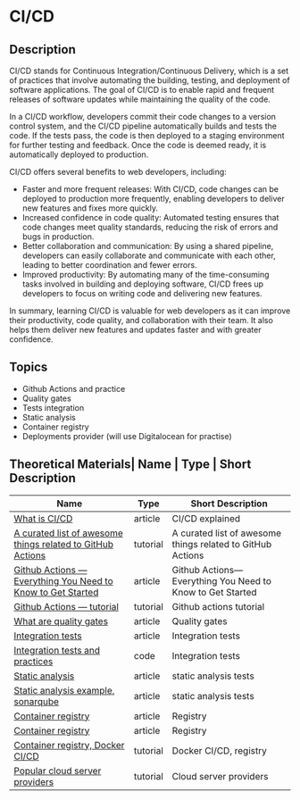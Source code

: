 # CI/CD

## Description

CI/CD stands for Continuous Integration/Continuous Delivery, which is a set of practices that involve automating the building, testing, and deployment of software applications. The goal of CI/CD is to enable rapid and frequent releases of software updates while maintaining the quality of the code.

In a CI/CD workflow, developers commit their code changes to a version control system, and the CI/CD pipeline automatically builds and tests the code. If the tests pass, the code is then deployed to a staging environment for further testing and feedback. Once the code is deemed ready, it is automatically deployed to production.

CI/CD offers several benefits to web developers, including:

- Faster and more frequent releases: With CI/CD, code changes can be deployed to production more frequently, enabling developers to deliver new features and fixes more quickly.
- Increased confidence in code quality: Automated testing ensures that code changes meet quality standards, reducing the risk of errors and bugs in production.
- Better collaboration and communication: By using a shared pipeline, developers can easily collaborate and communicate with each other, leading to better coordination and fewer errors.
- Improved productivity: By automating many of the time-consuming tasks involved in building and deploying software, CI/CD frees up developers to focus on writing code and delivering new features.

In summary, learning CI/CD is valuable for web developers as it can improve their productivity, code quality, and collaboration with their team. It also helps them deliver new features and updates faster and with greater confidence.

## Topics

- Github Actions and practice
- Quality gates
- Tests integration
- Static analysis
- Container registry
- Deployments provider (will use Digitalocean for practise)

## Theoretical Materials| Name | Type | Short Description

| Name                                                                                                                                                                 | Type     | Short Description                                          |
| -------------------------------------------------------------------------------------------------------------------------------------------------------------------- | -------- | ---------------------------------------------------------- |
| [What is CI/CD](https://about.gitlab.com/topics/ci-cd/)                                                                                                              | article  | CI/CD explained                                            |
| [A curated list of awesome things related to GitHub Actions](https://github.com/sdras/awesome-actions)                                                               | tutorial | A curated list of awesome things related to GitHub Actions |
| [Github Actions — Everything You Need to Know to Get Started](https://towardsdatascience.com/github-actions-everything-you-need-to-know-to-get-started-537f1dffa0ed) | article  | Github Actions— Everything You Need to Know to Get Started |
| [Github Actions — tutorial](https://www.youtube.com/watch?v=R8_veQiYBjI&ab_channel=TechWorldwithNana)                                                                | tutorial | Github actions tutorial                                    |
| [What are quality gates](https://linearb.io/blog/quality-gates/)                                                                                                     | article  | Quality gates                                              |
| [Integration tests](https://www.knowledgehut.com/blog/software-test/ingintegration-testing)                                                                          | article  | Integration tests                                          |
| [Integration tests and practices](https://github.com/testjavascript/nodejs-integration-tests-best-practices#section-1-infrastructure-and-database-setup)             | code     | Integration tests                                          |
| [Static analysis](https://www.techtarget.com/whatis/definition/static-analysis-static-code-analysis)                                                                 | article  | static analysis tests                                      |
| [Static analysis example, sonarqube](https://medium.com/jahia-techblog/decorate-your-prs-with-sonarqube-and-github-actions-40e6990de242)                             | article  | static analysis tests                                      |
| [Container registry](https://www.redhat.com/en/topics/cloud-native-apps/what-is-a-container-registry)                                                                | article  | Registry                                                   |
| [Container registry](https://www.mirantis.com/cloud-native-concepts/understanding-containers/what-is-a-container-registry/)                                          | article  | Registry                                                   |
| [Container registry, Docker CI/CD](https://www.youtube.com/watch?v=R8_veQiYBjI&ab_channel=TechWorldwithNana)                                                         | tutorial | Docker CI/CD, registry                                     |
| [Popular cloud server providers](https://dgtlinfra.com/top-10-cloud-service-providers-2022)                                                                          | tutorial | Cloud server providers                                     |
